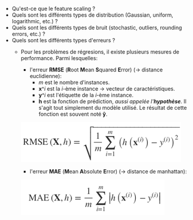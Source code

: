 - Qu'est-ce que le feature scaling ?
- Quels sont les différents types de distribution (Gaussian, uniform, logarithmic, etc.) ?
- Quels sont les différents types de bruit (stochastic, outliers, rounding errors, etc.) ? 
- Quels sont les différents types d'erreurs ?
  * Pour les problèmes de régresions, il existe plusieurs mesures de performance. Parmi lesquelles:
    + l'erreur **RMSE** (**R**oot **M**ean **S**quared **E**rror) (&rarr; distance euclidienne):
      - _m_ est le nombre d'instances.
      - **x**^_i_ est la _i_-ème instance &rarr; vecteur de caractéristiques.  
      - **y**^_i_ est l'étiquette de la _i_-ème instance.
      - **h** est la fonction de prédiction, _aussi appelée l'**hypothèse**_. Il s'agit tout simplement du modèle utilisé. Le résultat de cette fonction est souvent noté **ŷ**.
    
    ![RMSE formula](images/RMSE.png)
    
    + l'erreur **MAE** (**M**ean **A**bsolute **E**rror) (&rarr; distance de manhattan):
    
    ![MAE formula](images/MAE.png)
